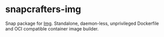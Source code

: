 # snapcrafters-img

Snap package for [Img](https://github.com/genuinetools/img). Standalone, daemon-less, unprivileged Dockerfile and OCI compatible container image builder.
